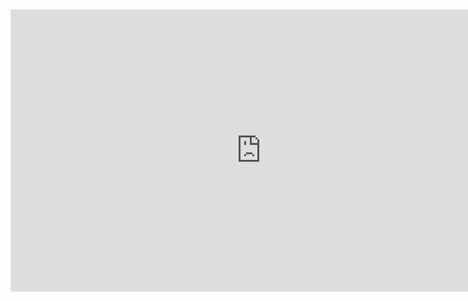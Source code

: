 <div>
<iframe style="border: 1px solid rgba(0, 0, 0, 0.1);" width="800" height="450" src="https://www.figma.com/embed?embed_host=share&url=https%3A%2F%2Fwww.figma.com%2Ffile%2F5oIdurKU3NaKUemrhJ0KvA%2FNew-Prototype%3Fnode-id%3D0%253A1%26t%3DI4Z7RJTKWXbp1UVj-1" allowfullscreen></iframe>
</div>
